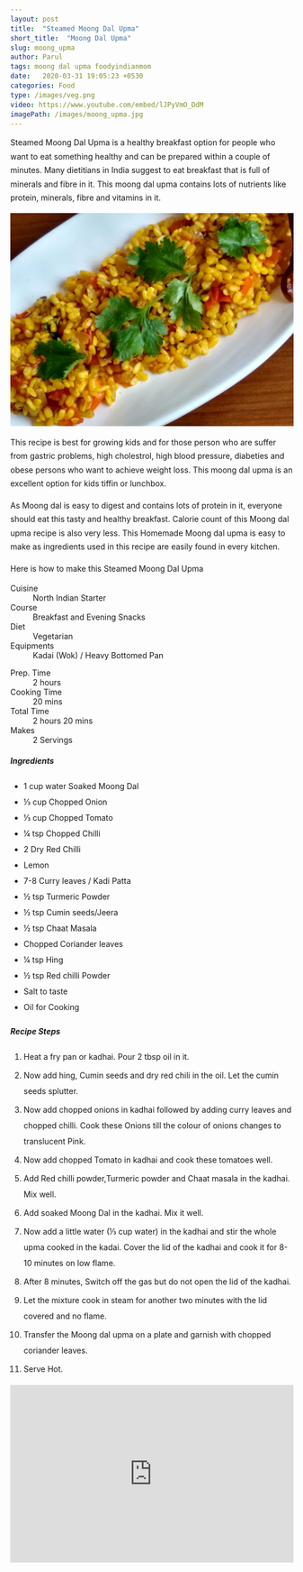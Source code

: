 ```yaml
---
layout: post
title:  "Steamed Moong Dal Upma"
short_title:  "Moong Dal Upma"
slug: moong_upma
author: Parul
tags: moong dal upma foodyindianmom
date:   2020-03-31 19:05:23 +0530
categories: Food
type: /images/veg.png
video: https://www.youtube.com/embed/lJPyVmO_DdM
imagePath: /images/moong_upma.jpg
---
```

<p class="text-justify" style="line-height: 175%;">
Steamed Moong Dal Upma is a healthy breakfast option for people who want to eat something healthy and can be prepared within a couple of minutes. Many dietitians in India suggest to eat breakfast that is full of minerals and fibre in it. This moong dal upma contains lots of nutrients like protein, minerals, fibre and vitamins in it.
</p>

<div class="row">
    <div class="col-md-12"><img src="../images/moong_upma.jpg" alt="" class="rounded img-fluid mb-2"></div>
</div>

<p class="text-justify" style="line-height: 175%;">
This recipe is best for growing kids and for those person who are suffer from gastric problems, high cholestrol, high blood pressure, diabeties and obese persons who want to achieve weight loss. This moong dal upma is an excellent option for kids tiffin or lunchbox.
</p>

<p class="text-justify" style="line-height: 175%;">
As Moong dal is easy to digest and contains lots of protein in it, everyone should eat this tasty and healthy breakfast. Calorie count of this Moong dal upma recipe is also very less. This Homemade Moong dal upma is easy to make as ingredients used in this recipe are easily found in every kitchen.
</p>

<p class="text-justify" style="line-height: 175%;">
Here is how to make this Steamed Moong Dal Upma
</p>

<div class="row">
    <div class="col-md-6">
        <dl class="row">
            <dt class="col-sm-4">Cuisine</dt><dd class="col-sm-7">North Indian Starter</dd>
            <dt class="col-sm-4">Course</dt><dd class="col-sm-7">Breakfast and Evening Snacks</dd>
            <dt class="col-sm-4">Diet</dt><dd class="col-sm-7">Vegetarian</dd>
            <dt class="col-sm-4">Equipments</dt><dd class="col-sm-7">Kadai (Wok) / Heavy Bottomed Pan</dd>
        </dl>
    </div>
    <div class="col-md-6">
        <dl class="row">
            <dt class="col-sm-5">Prep. Time</dt><dd class="col-sm-7">2 hours</dd>
            <dt class="col-sm-5">Cooking Time</dt><dd class="col-sm-7">20 mins</dd>
            <dt class="col-sm-5">Total Time</dt><dd class="col-sm-7">2 hours 20 mins</dd>
            <dt class="col-sm-5">Makes</dt><dd class="col-sm-7">2 Servings</dd>
        </dl>
    </div>
</div>

<div class="recipe-section-divider"></div>
<div class="row" id="ingredients">
    <div class="col-md-12"><h5 class="font-weight-bold">Ingredients</h5></div>
</div>
<div class="row">
    <div class="col-md-12">
        <ul class="post-list" style="line-height: 200%">
            <li>1 cup water Soaked Moong Dal</li>
            <li>⅓ cup Chopped Onion</li>
            <li>⅓ cup Chopped Tomato</li>
            <li>¼ tsp Chopped Chilli</li>
            <li>2 Dry Red Chilli</li>
            <li>Lemon</li>
            <li>7-8 Curry leaves / Kadi Patta</li>
            <li>½ tsp Turmeric Powder</li>
            <li>½ tsp Cumin seeds/Jeera</li>
            <li>½ tsp Chaat Masala</li>
            <li>Chopped Coriander leaves</li>
            <li>¼ tsp Hing</li>
            <li>½ tsp Red chilli Powder</li>
            <li>Salt to taste</li>
            <li>Oil for Cooking</li>
        </ul>
    </div>
</div>

<div class="recipe-section-divider"></div>
<div class="row" id="recipe">
    <div class="col-md-12"><h5 class="font-weight-bold">Recipe Steps</h5></div>
</div>
<div class="row">
    <div class="col-md-12">
        <ol class="post-list text-justify" style="line-height: 200%">
            <li style="margin-bottom:5px;">Heat a fry pan or kadhai. Pour 2 tbsp oil in it.</li>
            <li style="margin-bottom:5px;">Now add hing, Cumin seeds and dry red chili in the oil. Let the cumin seeds splutter.</li>
            <li style="margin-bottom:5px;">Now add chopped onions in kadhai followed by adding curry leaves and chopped chilli. Cook these Onions till the colour of onions changes to translucent Pink.</li>
            <li style="margin-bottom:5px;">Now add chopped Tomato in kadhai and cook these tomatoes well.</li>
            <li style="margin-bottom:5px;">Add Red chilli powder,Turmeric powder and Chaat masala in the kadhai. Mix well.</li>
            <li style="margin-bottom:5px;">Add soaked Moong Dal in the kadhai. Mix it well.</li>
            <li style="margin-bottom:5px;">Now add a little water (⅓ cup water) in the kadhai and stir the whole upma cooked in the kadai. Cover the lid of the kadhai and cook it for 8-10 minutes on low flame.</li>
            <li style="margin-bottom:5px;">After 8 minutes, Switch off the gas but do not open the lid of the kadhai.</li>
            <li style="margin-bottom:5px;">Let the mixture cook in steam for another two minutes with the lid covered and no flame.</li>
            <li style="margin-bottom:5px;">Transfer the Moong dal upma on a plate and garnish with chopped coriander leaves.</li>
            <li style="margin-bottom:5px;">Serve Hot.</li>
        </ol>
    </div>
</div>
<div class="row" id="video">
    <div class="col-md-12">
        <div class="embed-responsive embed-responsive-16by9">
            <iframe width="100%" height="315" src="https://www.youtube.com/embed/lJPyVmO_DdM" frameborder="0" allow="accelerometer; autoplay; encrypted-media; gyroscope; picture-in-picture" allowfullscreen></iframe>
        </div>
    </div>
</div>
<br>
